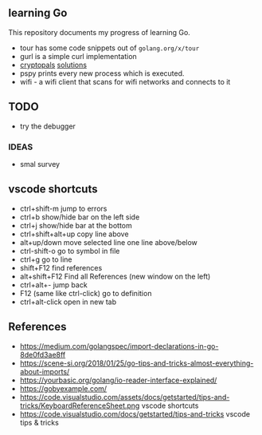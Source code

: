 ## learning Go

This repository documents my progress of learning Go.

- tour has some code snippets out of `golang.org/x/tour` 
- gurl is a simple curl implementation
- [cryptopals](https://cryptopals.com/) [solutions](https://github.com/kmille/cryptopals.com-solutions)
- pspy prints every new process which is executed.
- wifi - a wifi client that scans for wifi networks and connects to it

## TODO
- try the debugger

### IDEAS

- smal survey

## vscode shortcuts

- ctrl+shift-m 	jump to errors
- ctrl+b 	          show/hide bar on the left side
- ctrl+j 	            show/hide bar at the bottom
- ctrl+shift+alt+up    copy line above
- alt+up/down    move selected line one line above/below
- ctrl-shift-o      go to symbol in file
- ctrl+g              go to line
- shift+F12         find references
- alt+shift+F12   Find all References (new window on the left)
- ctrl+alt+-           jump back
- F12 (same like ctrl-click)       go to definition 
- ctrl+alt-click      open in new tab



## References
- https://medium.com/golangspec/import-declarations-in-go-8de0fd3ae8ff
- https://scene-si.org/2018/01/25/go-tips-and-tricks-almost-everything-about-imports/
- https://yourbasic.org/golang/io-reader-interface-explained/
- https://gobyexample.com/
- https://code.visualstudio.com/assets/docs/getstarted/tips-and-tricks/KeyboardReferenceSheet.png vscode shortcuts
- https://code.visualstudio.com/docs/getstarted/tips-and-tricks vscode tips & tricks

